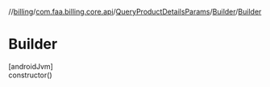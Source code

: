 //[billing](../../../../index.md)/[com.faa.billing.core.api](../../index.md)/[QueryProductDetailsParams](../index.md)/[Builder](index.md)/[Builder](-builder.md)

# Builder

[androidJvm]\
constructor()
